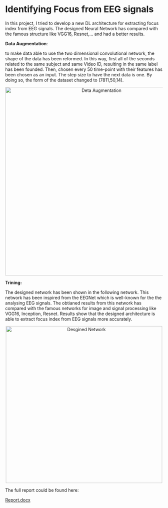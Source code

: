 # Identifying Focus from EEG signals
In this project, I tried to develop a new DL architecture for extracting focus index from EEG signals. The designed Neural Network has compared with the famous structure like VGG16, Resnet,... and had a better results.

**Data Augmentation**:

to make data able to use the two dimensional convolutional network, the shape of the data has been reformed. In this way, first all of the seconds related to the same subject and same Video ID, resulting in the same label has been founded. Then, chosen every 50 time-point with their features has been chosen as an input. The step size to have the next data is one. By doing so, the form of the dataset changed to (7811,50,14). 

<p align="center">
  <img src="https://user-images.githubusercontent.com/80203915/196021071-76a04ddf-c28e-4e37-8598-fb967bf3edcc.jpg" width="600" title="Deta Augmentation">
</p>


**Trining:**


 The designed network has been shown in the following network. This network has been inspired from the EEGNet which is well-known for the the analysing EEG signals. The obtianed results from this network has compared with the famous networks for image and signal processing like VGG16, Inception, Resnet. Results show that the designed architecture is able to extract focus index from EEG signals more accurately. 

<p align="center">
  <img src="https://user-images.githubusercontent.com/80203915/196021262-0709f2ef-262d-4cdb-88aa-0609bcce1ea8.jpg" width="500" title="Desgined Network">
</p>

The full report could be found here:

[Report.docx](https://github.com/mahdieghane/DL_Project/files/9793663/Report.docx)
